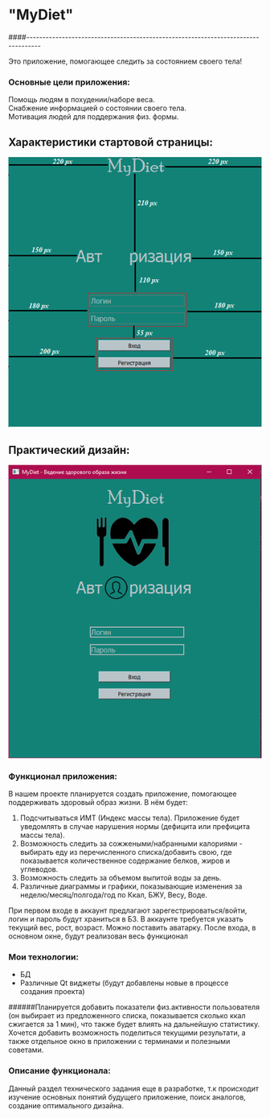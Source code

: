 # "MyDiet"

####----------------------------------------------------------------------------------

Это приложение, помогающее следить за состоянием своего тела!

### Основные цели приложения:
Помощь людям в похудении/наборе веса.\
Снабжение информацией о состоянии своего тела.\
Мотивация людей для поддержания физ. формы.

## Характеристики стартовой страницы: 
![alt text](authorization_req.png)

## Практический дизайн:
![alt text](authorization_window.png)


### Функционал приложения:

В нашем проекте планируется создать приложение, помогающее поддерживать здоровый образ жизни.
В нём будет:
1) Подсчитываться ИМТ (Индекс массы тела). Приложение будет уведомлять в случае нарушения нормы
   (дефицита или префицита массы тела).
2) Возможность следить за сожжеными/набранными калориями - выбирать еду из перечисленного списка/добавить свою, где показывается
количественное содержание белков, жиров и углеводов.
3) Возможность следить за объемом выпитой воды за день.
4) Различные диаграммы и графики, показывающие изменения за неделю/месяц/полгода/год по Ккал, БЖУ, Весу,
Воде.

При первом входе в аккаунт предлагают зарегестрироваться/войти, логин и пароль будут храниться в БЗ.
В аккаунте требуется указать текущий вес, рост, возраст. Можно поставить аватарку.
После входа, в основном окне, будут реализован весь функционал

### Мои технологии:
- БД
- Различные Qt виджеты
(будут добавлены новые в процессе создания проекта)

######Планируется добавить показатели физ.активности пользователя (он выбирает из предложенного списка, показывается сколько ккал сжигается за 1 мин), что также будет влиять на дальнейшую статистику. Хочется добавить возможность поделиться текущими результати, а также отдельное окно в приложении с терминами и полезными советами.

### Описание функционала:
Данный раздел технического задания еще в разработке, т.к происходит изучение основных понятий будущего приложение, поиск аналогов, создание оптимального дизайна.

